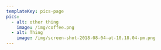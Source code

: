 ```yaml
---
templateKey: pics-page
pics:
  - alt: other thing
    image: /img/coffee.png
  - alt: Thing
    image: /img/screen-shot-2018-08-04-at-10.18.04-pm.png
---
```


